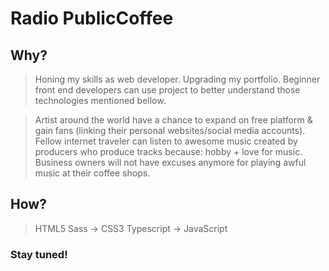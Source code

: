 # Radio PublicCoffee

## Why?

> Honing my skills as web developer.
> Upgrading my portfolio.
> Beginner front end developers can use project to better understand those technologies mentioned bellow.

> Artist around the world have a chance to expand on free platform & gain fans (linking their personal websites/social media accounts).
> Fellow internet traveler can listen to awesome music created by producers who produce tracks because: hobby + love for music.
> Business owners will not have excuses anymore for playing awful music at their coffee shops.


## How?

> HTML5
> Sass -> CSS3
> Typescript -> JavaScript


### Stay tuned!